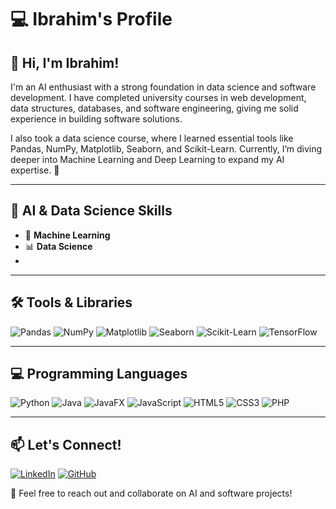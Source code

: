 # 💻 Ibrahim's Profile

## 👋 Hi, I'm Ibrahim!
I'm an AI enthusiast with a strong foundation in data science and software development. I have completed university courses in web development, data structures, databases, and software engineering, giving me solid experience in building software solutions.

I also took a data science course, where I learned essential tools like Pandas, NumPy, Matplotlib, Seaborn, and Scikit-Learn. Currently, I’m diving deeper into Machine Learning and Deep Learning to expand my AI expertise. 🚀

---

## 🧠 AI & Data Science Skills

- 🤖 **Machine Learning**  
- 📊 **Data Science**
- 
---

## 🛠 Tools & Libraries

![Pandas](https://img.shields.io/badge/Pandas-150458?style=for-the-badge&logo=pandas&logoColor=white)
![NumPy](https://img.shields.io/badge/NumPy-013243?style=for-the-badge&logo=numpy&logoColor=white)
![Matplotlib](https://img.shields.io/badge/Matplotlib-FF6F00?style=for-the-badge&logo=python&logoColor=white)
![Seaborn](https://img.shields.io/badge/Seaborn-3776AB?style=for-the-badge&logo=python&logoColor=white)
![Scikit-Learn](https://img.shields.io/badge/Scikit--Learn-F7931E?style=for-the-badge&logo=scikit-learn&logoColor=white)
![TensorFlow](https://img.shields.io/badge/TensorFlow-FF6F00?style=for-the-badge&logo=tensorflow&logoColor=white)

---

## 💻 Programming Languages

![Python](https://img.shields.io/badge/Python-3776AB?style=for-the-badge&logo=python&logoColor=white)
![Java](https://img.shields.io/badge/Java-ED8B00?style=for-the-badge&logo=openjdk&logoColor=white)
![JavaFX](https://img.shields.io/badge/JavaFX-007396?style=for-the-badge&logo=java&logoColor=white)
![JavaScript](https://img.shields.io/badge/JavaScript-F7DF1E?style=for-the-badge&logo=javascript&logoColor=black)
![HTML5](https://img.shields.io/badge/HTML5-E34F26?style=for-the-badge&logo=html5&logoColor=white)
![CSS3](https://img.shields.io/badge/CSS3-1572B6?style=for-the-badge&logo=css3&logoColor=white)
![PHP](https://img.shields.io/badge/PHP-777BB4?style=for-the-badge&logo=php&logoColor=white)

---

## 📫 Let's Connect!

[![LinkedIn](https://img.shields.io/badge/LinkedIn-0A66C2?style=for-the-badge&logo=linkedin&logoColor=white)](https://www.linkedin.com/in/ibrahim-h-a93315309)
[![GitHub](https://img.shields.io/badge/GitHub-181717?style=for-the-badge&logo=github&logoColor=white)](https://github.com/IbrahimHashhash/IbrahimHashhash)

🚀 Feel free to reach out and collaborate on AI and software projects!
